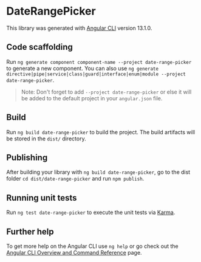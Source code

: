 # DateRangePicker

This library was generated with [Angular CLI](https://github.com/angular/angular-cli) version 13.1.0.

## Code scaffolding

Run `ng generate component component-name --project date-range-picker` to generate a new component. You can also use `ng generate directive|pipe|service|class|guard|interface|enum|module --project date-range-picker`.
> Note: Don't forget to add `--project date-range-picker` or else it will be added to the default project in your `angular.json` file. 

## Build

Run `ng build date-range-picker` to build the project. The build artifacts will be stored in the `dist/` directory.

## Publishing

After building your library with `ng build date-range-picker`, go to the dist folder `cd dist/date-range-picker` and run `npm publish`.

## Running unit tests

Run `ng test date-range-picker` to execute the unit tests via [Karma](https://karma-runner.github.io).

## Further help

To get more help on the Angular CLI use `ng help` or go check out the [Angular CLI Overview and Command Reference](https://angular.io/cli) page.
